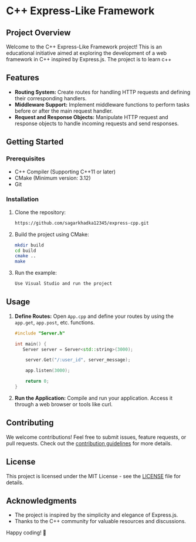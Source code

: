 # C++ Express-Like Framework

## Project Overview

Welcome to the C++ Express-Like Framework project! This is an educational initiative aimed at exploring the development of a web framework in C++ inspired by Express.js. The project is to learn c++

## Features

- **Routing System:** Create routes for handling HTTP requests and defining their corresponding handlers.
- **Middleware Support:** Implement middleware functions to perform tasks before or after the main request handler.
- **Request and Response Objects:** Manipulate HTTP request and response objects to handle incoming requests and send responses.

## Getting Started

### Prerequisites

- C++ Compiler (Supporting C++11 or later)
- CMake (Minimum version: 3.12)
- Git

### Installation

1. Clone the repository:

    ```bash
    https://github.com/sagarkhadka12345/express-cpp.git
    ```

2. Build the project using CMake:

    ```bash
    mkdir build
    cd build
    cmake ..
    make
    ```

3. Run the example:

    ```bash
    Use Visual Studio and run the project
    ```

## Usage

1. **Define Routes:**
   Open `App.cpp` and define your routes by using the `app.get`, `app.post`, etc. functions.

    ```cpp
    #include "Server.h"

    int main() {
       Server server = Server<std::string>(3000);

        server.Get("/:user_id", server_message);

        app.listen(3000);

        return 0;
    }
    ```



2. **Run the Application:**
   Compile and run your application. Access it through a web browser or tools like curl.

## Contributing

We welcome contributions! Feel free to submit issues, feature requests, or pull requests. Check out the [contribution guidelines](CONTRIBUTING.md) for more details.

## License

This project is licensed under the MIT License - see the [LICENSE](LICENSE) file for details.

## Acknowledgments

- The project is inspired by the simplicity and elegance of Express.js.
- Thanks to the C++ community for valuable resources and discussions.

Happy coding! 🚀

